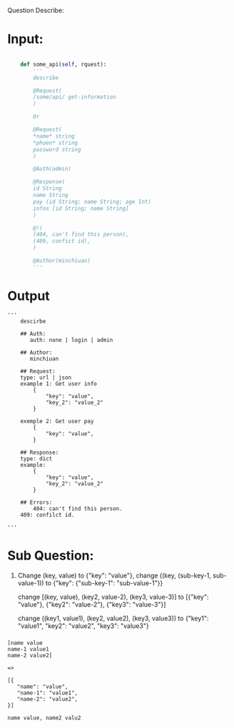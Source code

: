 Question Describe:

# Input: 

```python

	def some_api(self, rquest):
	    '''
	    describe

	    @Request(
		/some/api/ get-information
	    )

	    Or

	    @Request(
		*name* string
		*phoen* string
		password string
	    )

	    @Auth(admin)

	    @Response(
		id String
		name String
		pay (id String; name String; age Int)
		infos [id String; name String]
	    )

	    @!(
		(404, can't find this person), 
		(409, confict id), 
	    )

	    @Author(minchiuan)
	    '''
```

# Output

	'''
	    descirbe

	    ## Auth:
	       auth: none | login | admin

	    ## Author:
	       minchiuan

	    ## Request:
		type: url | json
		example 1: Get user info
			{
				"key": "value",
				"key_2": "value_2"
			}

		exemple 2: Get user pay
			{
				"key": "value",
			}

	    ## Response:
		type: dict
		example:
			{
				"key": "value",
				"key_2": "value_2"
			}

	    ## Errors:
	        404: can't find this person.
		409: confilct id.

	'''


# Sub Question:

  1. Change (key, value) to {"key": "value"}, change
     ((key, (sub-key-1, sub-value-1)) to
     {"key": {"sub-key-1": "sub-value-1"}}

     change [(key, value), (key2, value-2), (key3, value-3)]
     to [{"key": "value"}, {"key2": "value-2"}, {"key3": "value-3"}]

     change ((key1, value1), (key2, value2), (key3, value3))
     to {"key1": "value1", "key2": "value2", "key3": "value3"}


###

	[name value
	name-1 value1
	name-2 value2]

	=>

	[{
	   "name": "value",
	   "name-1": "value1", 
	   "name-2": "value2", 
	}]

	name value, name2 valu2